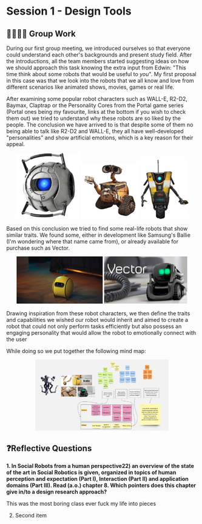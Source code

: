# Session 1 - Design Tools

## 🧑‍🧑‍🧒‍🧒 Group Work

During our first group meeting, we introduced ourselves so that everyone could understand each other's backgrounds and present study field. After the introductions, all the team members started suggesting ideas on how we should approach this task knowing the extra input from Edwin: "This time think about some robots that would be useful to _you_". My first proposal in this case was that we look into the robots that we all know and love from different scenarios like animated shows, movies, games or real life.

After examining some popular robot characters such as WALL-E, R2-D2, Baymax, Claptrap or the Personality Cores from the Portal game series (Portal ones being my favourite, links at the bottom if you wish to check them out) we tried to understand why these robots are so liked by the people. The conclusion we have arrived to is that despite some of them no being able to talk like R2-D2 and WALL-E, they all have well-developed "personalities" and show artificial emotions, which is a key reason for their appeal.

<div style="text-align: center;">
<img src="images/core.png" alt="A descriptive image" style= "max-width: 100%">
<img src="images/wall-e.png" alt="A descriptive image" style= "max-width: 30%">
<img src="images/calptrap.png" alt="A descriptive image" style= "max-width: 25%">
</div>

Based on this conclusion we tried to find some real-life robots that show similar traits. We found some, either in development like Samsung's Ballie (I'm wondering where that name came from), or already available for purchase such as Vector.

<div style="text-align: center;">
<img src="images/ballie.png" alt="A descriptive image" style= "max-width: 45%">
<img src="images/vector.png" alt="A descriptive image" style= "max-width: 43.6%">
</div>

Drawing inspiration from these robot characters, we then define the traits and capabilities we wished our robot would inherit and aimed to create a robot that could not only perform tasks efficiently but also possess an engaging personality that would allow the robot to emotionally connect with the user

While doing so we put together the following mind map:

<div style="text-align: center;">
<img src="images/srd_mindmap.jpg" alt="A descriptive image" style= "max-width: 70%">
</div>

## ❓Reflective Questions

**1. In Social Robots from a human perspective22) an overview of the state of the art in Social Robotics is given, organized in topics of human perception and expectation (Part I), Interaction (Part II) and application domains (Part III). Read (a.o.) chapter 8. Which pointers does this chapter give in/to a design research approach?**

This was the most boring class ever fuck my life into pieces

2. Second item

